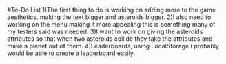 #To-Do List
1)The first thing to do is working on adding more to the game aesthetics, making the text bigger and asteroids bigger.
2)I also need to working on the menu making it more appealing this is something many of my testers said was needed.
3)I want to work on giving the asteroids attributes so that when two asteroids collide they take the attributes and make a planet out of them.
4)Leaderboards, using LocalStorage I probably would be able to create a leaderboard easily.
